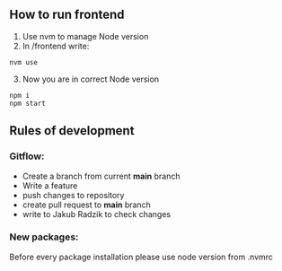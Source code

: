 ## How to run frontend

1. Use nvm to manage Node version
2. In /frontend write:

```
nvm use
```

3. Now you are in correct Node version

```
npm i
npm start
```

## Rules of development

### Gitflow:

- Create a branch from current **main** branch
- Write a feature
- push changes to repository
- create pull request to **main** branch
- write to Jakub Radzik to check changes

### New packages:

Before every package installation please use node version from .nvmrc
